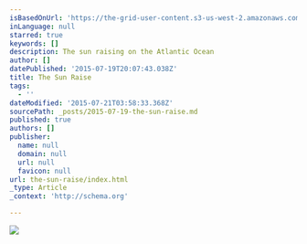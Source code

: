 ```yaml
---
isBasedOnUrl: 'https://the-grid-user-content.s3-us-west-2.amazonaws.com/a26fc536-cbad-4f77-88fe-afa35f50876f.JPG'
inLanguage: null
starred: true
keywords: []
description: The sun raising on the Atlantic Ocean
author: []
datePublished: '2015-07-19T20:07:43.038Z'
title: The Sun Raise
tags:
  - ''
dateModified: '2015-07-21T03:58:33.368Z'
sourcePath: _posts/2015-07-19-the-sun-raise.md
published: true
authors: []
publisher:
  name: null
  domain: null
  url: null
  favicon: null
url: the-sun-raise/index.html
_type: Article
_context: 'http://schema.org'

---
```

![](https://the-grid-user-content.s3-us-west-2.amazonaws.com/a26fc536-cbad-4f77-88fe-afa35f50876f.JPG)
